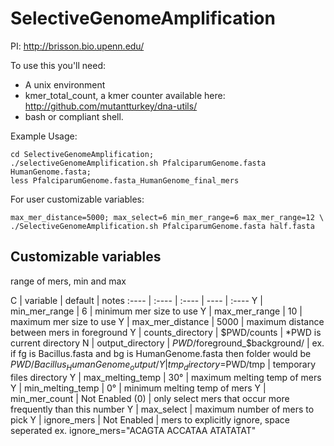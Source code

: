 SelectiveGenomeAmplification
============================

PI: http://brisson.bio.upenn.edu/

To use this you'll need:

 - A unix environment
 - kmer_total_count, a kmer counter available here: http://github.com/mutantturkey/dna-utils/
 - bash or compliant shell.
 
 

Example Usage:

    cd SelectiveGenomeAmplification;
    ./selectiveGenomeAmplification.sh PfalciparumGenome.fasta HumanGenome.fasta;
    less PfalciparumGenome.fasta_HumanGenome_final_mers
   
For user customizable variables:

    max_mer_distance=5000; max_select=6 min_mer_range=6 max_mer_range=12 \
    ./SelectiveGenomeAmplification.sh PfalciparumGenome.fasta half.fasta 

## Customizable variables

range of mers, min and max 

C | variable | default | notes
:---- | :---- | :---- | ---- | :----
Y | min_mer_range | 6  | minimum mer size to use
Y | max_mer_range | 10 | maximum mer size to use 
Y | max_mer_distance | 5000 | maximum distance between mers in foreground
Y | counts_directory | $PWD/counts | *PWD is current directory
N | output_directory | $PWD/$foreground_$background/ | ex. if fg is Bacillus.fasta and  bg is HumanGenome.fasta then folder would be $PWD/Bacillus_HumanGenome_output/
Y | tmp_directory=$PWD/tmp | temporary files directory
Y | max_melting_temp | 30° | maximum melting temp of mers
Y | min_melting_temp | 0° | minimum melting temp of mers
Y | min_mer_count | Not Enabled (0) | only select mers that occur more frequently than this number
Y | max_select | maximum number of mers to pick
Y | ignore_mers | Not Enabled | mers to explicitly ignore, space seperated ex. ignore_mers="ACAGTA ACCATAA ATATATAT"
